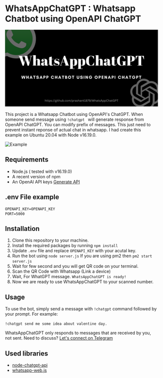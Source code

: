 # WhatsAppChatGPT : Whatsapp Chatbot using OpenAPI ChatGPT

![WhatsAppChatGPT](Whatsapp_Chatbot_using_OpenAPI_ChatGPT.png)

This project is a Whatsapp Chatbot using OpenAPI's ChatGPT. When someone send message using `!chatgpt ` will generate response from OpenAPI ChatGPT.
You can modify prefix of messages. This just need to prevent instant reponse of actual chat in whatsapp. 
I had create this example on Ubuntu 20.04 with Node v16.19.0.

![Example](https://idoctype.in/WhatsAppChatGPT.jpg)

## Requirements

- Node.js ( tested with v16.19.0)
- A recent version of npm
- An OpenAI API keys [Generate API](https://platform.openai.com/account/api-keys)

## .env File example

```
OPENAPI_KEY=OPENAPI_KEY
PORT=5000
```

## Installation

1. Clone this repository to your machine.
2. Install the required packages by running `npm install`
3. Update `.env` file and replace `OPENAPI_KEY` with your acutal key.
4. Run the bot using `node server.js` If you are using pm2 then `pm2 start server.js`
5. Wait for few second and you will get QR code on your terminal.
6. Scan the QR Code with Whatsapp (Link a device)
7. Wait, For WhatGPT message. `WhatsAppChatGPT is ready!`
8. Now we are ready to use WhatsAppChatGPT to your scanned number.

## Usage

To use the bot, simply send a message with `!chatgpt` command followed by your prompt. For example:

`!chatgpt send me some idea about valentine day.`

WhatsAppChatGPT only responds to messages that are received by you, not sent.
Need to discuss? [Let's connect on Telegram](https://t.me/idoctype)

## Used libraries
- [node-chatgpt-api](https://github.com/waylaidwanderer/node-chatgpt-api)
- [whatsapp-web.js](https://github.com/pedroslopez/whatsapp-web.js)
